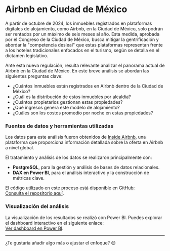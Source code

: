 # **Airbnb en Ciudad de México**  

A partir de octubre de 2024, los inmuebles registrados en plataformas digitales de alojamiento, como Airbnb, en la Ciudad de México, solo podrán ser rentados por un máximo de seis meses al año. Esta medida, aprobada por el Congreso de la Ciudad de México, busca mitigar la gentrificación y abordar la "competencia desleal" que estas plataformas representan frente a los hoteles tradicionales enfocados en el turismo, según se detalla en el dictamen legislativo.  

Ante esta nueva regulación, resulta relevante analizar el panorama actual de Airbnb en la Ciudad de México. En este breve análisis se abordan las siguientes preguntas clave:  

- ¿Cuántos inmuebles están registrados en Airbnb dentro de la Ciudad de México?  
- ¿Cuál es la distribución de estos inmuebles por alcaldía?  
- ¿Cuántos propietarios gestionan estas propiedades?  
- ¿Qué ingresos genera este modelo de alojamiento?  
- ¿Cuáles son los costos promedio por noche en estas propiedades?  

### **Fuentes de datos y herramientas utilizadas**  

Los datos para este análisis fueron obtenidos de [Inside Airbnb](https://insideairbnb.com/get-the-data/), una plataforma que proporciona información detallada sobre la oferta en Airbnb a nivel global.  

El tratamiento y análisis de los datos se realizaron principalmente con:  
- **PostgreSQL**, para la gestión y análisis de bases de datos relacionales.  
- **DAX en Power BI**, para el análisis interactivo y la construcción de métricas clave.  

El código utilizado en este proceso está disponible en GitHub:  
[Consulta el repositorio aquí](https://github.com/Floki-Dreamer/Airbnb_M-xico/blob/main/airbnb_cdmx.sql).  

### **Visualización del análisis**  

La visualización de los resultados se realizó con Power BI. Puedes explorar el dashboard interactivo en el siguiente enlace:  
[Ver dashboard en Power BI](https://app.powerbi.com/view?r=eyJrIjoiYzZjYTQ5MTctMjJlZC00NGYyLTk2Y2QtZGUyYzU4NDUyNDVhIiwidCI6IjY2NWYxNmFlLWVmN2ItNDUwNS04NjdkLTgyMzNkYjVhZWVhZiJ9).  

---

¿Te gustaría añadir algo más o ajustar el enfoque? 😊

